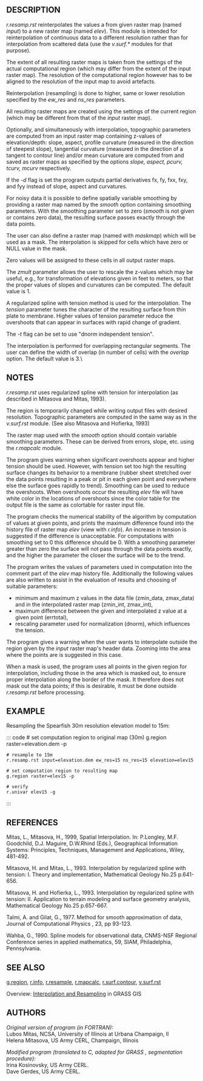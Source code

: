 ## DESCRIPTION

*r.resamp.rst* reinterpolates the values a from given raster map (named
*input*) to a new raster map (named *elev*). This module is intended for
reinterpolation of continuous data to a different resolution rather than
for interpolation from scattered data (use the *v.surf.\** modules for
that purpose).

The extent of all resulting raster maps is taken from the settings of
the actual computational region (which may differ from the extent of the
input raster map). The resolution of the computational region however
has to be aligned to the resolution of the input map to avoid artefacts.

Reinterpolation (resampling) is done to higher, same or lower resolution
specified by the *ew_res* and *ns_res* parameters.

All resulting raster maps are created using the settings of the current
region (which may be different from that of the *input* raster map).

Optionally, and simultaneously with interpolation, topographic
parameters are computed from an input raster map containing z-values of
elevation/depth: slope, aspect, profile curvature (measured in the
direction of steepest slope), tangential curvature (measured in the
direction of a tangent to contour line) and/or mean curvature are
computed from and saved as raster maps as specified by the options
*slope, aspect, pcurv, tcurv, mcurv* respectively.

If the *-d* flag is set the program outputs partial derivatives fx, fy,
fxx, fxy, and fyy instead of slope, aspect and curvatures.

For noisy data it is possible to define spatially variable smoothing by
providing a raster map named by the *smooth* option containing smoothing
parameters. With the smoothing parameter set to zero (*smooth* is not
given or contains zero data), the resulting surface passes exactly
through the data points.

The user can also define a raster map (named with *maskmap*) which will
be used as a mask. The interpolation is skipped for cells which have
zero or NULL value in the mask.

Zero values will be assigned to these cells in all output raster maps.

The *zmult* parameter allows the user to rescale the z-values which may
be useful, e.g., for transformation of elevations given in feet to
meters, so that the proper values of slopes and curvatures can be
computed. The default value is 1.

A regularized spline with tension method is used for the interpolation.
The *tension* parameter tunes the character of the resulting surface
from thin plate to membrane. Higher values of tension parameter reduce
the overshoots that can appear in surfaces with rapid change of
gradient.

The *-t* flag can be set to use \"dnorm independent tension\".

The interpolation is performed for overlapping rectangular segments. The
user can define the width of overlap (in number of cells) with the
*overlap* option. The default value is 3.\

## NOTES

*r.resamp.rst* uses regularized spline with tension for interpolation
(as described in Mitasova and Mitas, 1993).

The region is temporarily changed while writing output files with
desired resolution. Topographic parameters are computed in the same way
as in the *v.surf.rst* module. (See also Mitasova and Hofierka, 1993)

The raster map used with the *smooth* option should contain variable
smoothing parameters. These can be derived from errors, slope, etc.
using the *r.mapcalc* module.

The program gives warning when significant overshoots appear and higher
tension should be used. However, with tension set too high the resulting
surface changes its behavior to a membrane (rubber sheet stretched over
the data points resulting in a peak or pit in each given point and
everywhere else the surface goes rapidly to trend). Smoothing can be
used to reduce the overshoots. When overshoots occur the resulting
*elev* file will have white color in the locations of overshoots since
the color table for the output file is the same as colortable for raster
input file.

The program checks the numerical stability of the algorithm by
computation of values at given points, and prints the maximum difference
found into the history file of raster map *elev* (view with *r.info*).
An increase in tension is suggested if the difference is unacceptable.
For computations with smoothing set to 0 this difference should be 0.
With a smoothing parameter greater than zero the surface will not pass
through the data points exactly, and the higher the parameter the closer
the surface will be to the trend.

The program writes the values of parameters used in computation into the
comment part of the *elev* map history file. Additionally the following
values are also written to assist in the evaluation of results and
choosing of suitable parameters:

-   minimum and maximum z values in the data file (zmin_data, zmax_data)
    and in the interpolated raster map (zmin_int, zmax_int),
-   maximum difference between the given and interpolated z value at a
    given point (errtotal),
-   rescaling parameter used for normalization (dnorm), which influences
    the tension.

The program gives a warning when the user wants to interpolate outside
the region given by the *input* raster map\'s header data. Zooming into
the area where the points are is suggested in this case.

When a mask is used, the program uses all points in the given region for
interpolation, including those in the area which is masked out, to
ensure proper interpolation along the border of the mask. It therefore
does not mask out the data points; if this is desirable, it must be done
outside *r.resamp.rst* before processing.

## EXAMPLE

Resampling the Spearfish 30m resolution elevation model to 15m:

::: code
    # set computation region to original map (30m)
    g.region raster=elevation.dem -p

    # resample to 15m
    r.resamp.rst input=elevation.dem ew_res=15 ns_res=15 elevation=elev15

    # set computation region to resulting map
    g.region raster=elev15 -p

    # verify
    r.univar elev15 -g
:::

## REFERENCES

Mitas, L., Mitasova, H., 1999, Spatial Interpolation. In: P.Longley,
M.F. Goodchild, D.J. Maguire, D.W.Rhind (Eds.), Geographical Information
Systems: Principles, Techniques, Management and Applications, Wiley,
481-492.

Mitasova, H. and Mitas, L., 1993. Interpolation by regularized spline
with tension: I. Theory and implementation, Mathematical Geology No.25
p.641-656.

Mitasova, H. and Hofierka, L., 1993. Interpolation by regularized spline
with tension: II. Application to terrain modeling and surface geometry
analysis, Mathematical Geology No.25 p.657-667.

Talmi, A. and Gilat, G., 1977. Method for smooth approximation of data,
Journal of Computational Physics , 23, pp 93-123.

Wahba, G., 1990. Spline models for observational data, CNMS-NSF Regional
Conference series in applied mathematics, 59, SIAM, Philadelphia,
Pennsylvania.

## SEE ALSO

[g.region](g.region.html), [r.info](r.info.html),
[r.resample](r.resample.html), [r.mapcalc](r.mapcalc.html),
[r.surf.contour](r.surf.contour.html), [v.surf.rst](v.surf.rst.html)

Overview: [Interpolation and
Resampling](https://grasswiki.osgeo.org/wiki/Interpolation) in GRASS GIS

## AUTHORS

*Original version of program (in FORTRAN):*\
Lubos Mitas, NCSA, University of Illinois at Urbana Champaign, Il\
Helena Mitasova, US Army CERL, Champaign, Illinois 

*Modified program (translated to C, adapted for GRASS , segmentation
procedure):*\
Irina Kosinovsky, US Army CERL.\
Dave Gerdes, US Army CERL.

